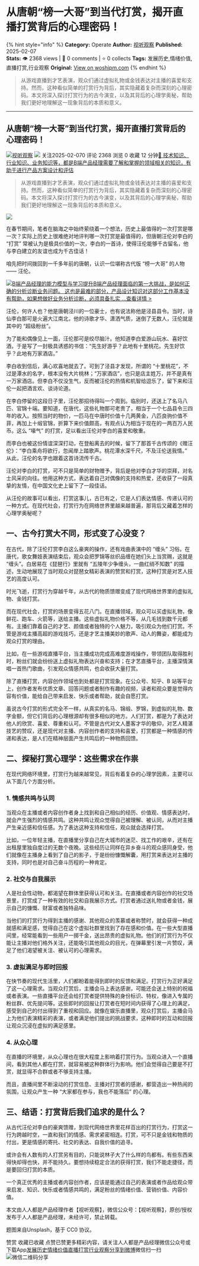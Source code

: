 # 从唐朝“榜一大哥”到当代打赏，揭开直播打赏背后的心理密码！
{% hint style="info" %}
**Category:** Operate
**Author:** [视听观察](https://www.woshipm.com/u/172950)
**Published:** 2025-02-07  
**Stats:** 👁️ 2368 views | 💬 0 comments | ⭐ 0 collects
**Tags:** 发展历史,情绪价值,直播打赏,行业观察
**Original:** [View on woshipm.com](https://www.woshipm.com/operate/6176439.html)
{% endhint %}
> 从游戏直播到才艺表演，观众们通过虚拟礼物或金钱表达对主播的喜爱和支持。然而，这种看似简单的打赏行为背后，其实隐藏着复杂而深刻的心理密码。本文将深入探讨打赏行为的古今演变，以及其背后的心理学奥秘，帮助我们更好地理解这一现象背后的本质和意义。

---

## 从唐朝“榜一大哥”到当代打赏，揭开直播打赏背后的心理密码！

[![](https://static.woshipm.com/woshipm_def_head_2022_1.jpg?imageView2/1/w/72/h/72/q/100)](https://www.woshipm.com/u/172950)[视听观察](https://www.woshipm.com/u/172950) ![](https://static.woshipm.com/tag/1101_1@2x.png) 关注2025-02-070 评论 2368 浏览 0 收藏 12 分钟[🔗 技术知识、行业知识、业务知识等，都是B端产品经理需要了解和掌握的领域相关的知识，有助于进行产品方案设计和评估](https://ke.qidianla.com/courses/bcpm)

> 从游戏直播到才艺表演，观众们通过虚拟礼物或金钱表达对主播的喜爱和支持。然而，这种看似简单的打赏行为背后，其实隐藏着复杂而深刻的心理密码。本文将深入探讨打赏行为的古今演变，以及其背后的心理学奥秘，帮助我们更好地理解这一现象背后的本质和意义。

![](https://image.woshipm.com/2024/09/29/ba45c774-7e31-11ef-b388-00163e142b65.png)

在春节期间，笔者在脑海之中始终萦绕着一个想法，历史上最值得的一次打赏是哪一次？实际上历史上很难绝对地评判哪一次打赏是最值得的，但唐朝汪伦对李白的 “打赏” 常被认为是极具价值的一次，李白的一首诗，使得汪伦能够千古留名，他与李白建立的友谊也成为千古佳话！

咱先把时间拨回到一千多年前的唐朝，认识一位堪称古代版 “榜一大哥” 的人物 —— 汪伦。

[![](https://image.woshipm.com/2023/08/02/1554eea8-30e3-11ee-88e7-00163e0b5ff3.png)B端产品经理的能力模型与学习提升B端产品经理面临的第一大挑战，是如何正确的分析诊断业务问题。 这也是最难的部分，产品设计知识对这部分工作基本没有帮助，如果想做好业务分析诊断，必须具备扎实 ...查看详情 >](https://ke.qidianla.com/courses/bcpm)

汪伦，何许人也？他是唐朝泾川的一位豪士，也有说法称他是泾县县令。当时，诗仙李白那可是火遍大江南北，他的诗歌才华、潇洒气质，迷倒了无数人，汪伦就是其中的 “超级粉丝”。

为了能和偶像见上一面，汪伦那可是绞尽脑汁。他知道李白爱游山玩水、喜好饮酒，于是写了一封极具诱惑的书信：“先生好游乎？此地有十里桃花。先生好饮乎？此地有万家酒店。”

李白收到信后，满心欢喜地就去了。可到了泾县才发现，所谓的 “十里桃花”，不过是潭水的名字，根本没有大片桃林；“万家酒店”，也只是店主姓万，并不是真有一万家酒店。但李白不仅没生气，反而被汪伦的热情和机智给逗乐了，留下来和汪伦一起把酒言欢、谈诗论道。

在李白停留的这段日子里，汪伦那招待得叫一个周到。临别时，还送上了名马八匹、官锦十端。要知道，在唐代，这些礼物那可老贵了，相当于一个七品县令三四年的收入。按照当时的物价，一匹马在中唐时价值十几两黄金，八匹良驹价值不菲，再加上十缎官锦，折算下来价值颇高，有观点认为相当于现在的一两百万人民币。这么 “壕气” 的打赏，足以看出汪伦对李白的喜爱和敬重。

而李白也被这份情谊深深打动，在登船离去的时候，留下了那首千古传颂的《赠汪伦》：“李白乘舟将欲行，忽闻岸上踏歌声。桃花潭水深千尺，不及汪伦送我情。” 从此，汪伦的名字也跟着这首诗流传千古。

汪伦对李白的打赏，可不只是简单的财物赠予，背后是他对李白才华的崇拜，对名士风采的向往。他用这种方式，表达着自己对偶像的支持和热爱，还收获了一段真挚的友情，在中国文化史上留下了一段佳话。

从汪伦的故事可以看出，打赏这事儿，古已有之，它是人们表达情感、传递认可的一种方式。在现代社会，打赏行为在网络世界里越来越普遍，那背后又藏着怎样的心理学奥秘呢？

## 一、古今打赏大不同，形式变了心没变？

在古代，除了汪伦打赏李白这么豪爽的操作，还有戏曲表演中的 “缠头” 习俗。在唐代，歌女舞妓表演结束后，观众会把罗锦等丝织品缠在她们头上当赏赐，这就是 “缠头”。白居易在《琵琶行》里就有 “五陵年少争缠头，一曲红绡不知数” 的描述，生动地展现了当时观众对琵琶女精彩表演的赞赏和打赏，这种打赏是对艺人技艺的高度认可。

时光飞逝，打赏行为穿越千年，从古代的物质馈赠变成了现代网络世界里的虚拟礼物、金钱打赏。

而在现代社会，打赏的场景变得五花八门。在直播领域，观众可以买虚拟礼物，像鲜花、跑车、火箭等，送给主播。这些虚拟礼物价格不等，从几毛钱到数千元都有。主播们靠着自己的才艺、颜值或者独特的个人魅力，吸引观众为他们打赏。不管是游戏主播高超的游戏技巧，还是才艺主播美妙的歌声、动人的舞姿，都能成为观众打赏的理由。

比如，在一些游戏直播平台，当主播成功完成高难度游戏操作，带领团队取得胜利时，粉丝们就会纷纷送上虚拟礼物表达兴奋和支持；在才艺直播平台，主播深情演唱一首热门歌曲，引发观众情感共鸣，也会收获大量打赏。

除了直播打赏，内容创作领域也到处都是打赏现象。在公众号、知乎、B 站等平台上，创作者发布优质文章、回答问题或者制作有趣的视频，读者和观众要是觉得内容有价值，能给自己带来启发、快乐或者帮助，就会自愿打赏。

虽说古今打赏的形式完全不一样，从真实的名马、锦缎、罗锦，到虚拟的礼物、数字金额，但它们背后的心理根源却有很多相似的地方。人们打赏，都是为了表达对他人的欣赏、喜爱、尊重和认可。不管是古代对文人墨客才华的敬仰，对艺人精湛技艺的赞叹，还是现代对主播、内容创作者的支持和喜爱，打赏都是一种情感的传递和表达，是人们在精神层面产生共鸣后的一种物质回馈。

## 二、探秘打赏心理学：这些需求在作祟

在现代网络环境里，打赏行为越来越常见，背后有着复杂的心理学因素，主要可以从下面几个方面分析。

### 1\. 情感共鸣与认同

当观众在主播或者内容创作者身上找到和自己相似的经历、价值观、情感表达时，就会产生强烈的情感共鸣。这种共鸣让观众觉得自己被理解、被认同，从而对主播产生亲近感和信任感。为了表达这种支持和信任，观众就会选择打赏。

比如，一位年轻主播，在直播里分享自己在大城市的迷茫、找工作的艰辛，还有在出租屋里独自度过的无数个夜晚。这些经历让同样在异乡奋斗的观众感同身受，他们就像在主播身上看到了自己的影子，于是纷纷慷慨解囊，用打赏来表达对主播的支持，同时也是对自己奋斗历程的一种肯定。

### 2\. 社交与自我展示

人是社会性动物，都渴望在群体里获得认可和关注。在直播或者内容创作的社交场景里，打赏成了一种有效的社交和自我展示方式。打赏者通过送礼物或者金钱，展示自己的慷慨、财富或者独特品味。

当他们的打赏行为得到主播的感谢、其他观众的羡慕或者称赞时，就会获得一种成就感和满足感，觉得自己在这个虚拟社群里找到了存在感和价值。在一些大型直播间里，经常能看到一些用户一掷千金，送出昂贵的虚拟礼物。他们的打赏行为不仅能让主播对他们格外关注，还能吸引其他观众的目光，在弹幕里引发一片赞叹，满足了他们渴望被关注、被认可的心理需求。

### 3\. 虚拟满足与即时回报

在快节奏的现代生活里，人们都盼着能得到即时的反馈和满足。打赏行为正好满足了这一心理需求。当观众打赏后，主播会马上表达感谢，可能还会送上特别的祝福或者表演。一些直播平台还会给打赏者提供特殊的身份标识、特权，像进入专属的粉丝群、优先提问等。这些即时的回报让打赏者在短时间内获得了心理上的满足，感受到自己的付出得到了重视和回应。就像在娱乐直播里，观众打赏后，主播会马上为他们表演精彩的表演，或者满足他们提出的挑战要求，这种即时的互动和回报让观众沉浸在虚拟的满足感里。

### 4\. 从众心理

在直播的环境里，从众心理也在很大程度上影响着打赏行为。当观众进入一个直播间，看到其他人都在打赏，就容易被这种群体行为影响。他们会觉得自己要是不打赏，就显得不合群或者不够支持主播。

而且，直播间里不断滚动的打赏信息、主播对打赏者的感谢，都营造出一种热闹的氛围，让观众产生一种 “大家都在参与，我也不能落后” 的心理。

## 三、结语：打赏背后我们追求的是什么？

从古代汪伦对李白的豪爽馈赠，到现代网络世界里花样百出的打赏行为，打赏这一行为跨越时空，一直和我们的情感、需求紧密相连。打赏，可不只是金钱和物质的付出，更是情感的寄托、社交的表达、自我价值的追寻。

或许会有人数有的人打赏另有目的，只能说林子大了什么样的鸟都有。有些东西来得快却得也快，并不能持久。要想持续稳定合法的获得打赏，我们不能走捷径，而是要回归打赏的本质。

一个真正优秀的主播或者内容创作者，应该是能通过自己的表演或者作品给观众带来启发、知识、快乐或者情感共鸣的，满足粉丝的情绪价值、营销价值、内容价值。

本文由人人都是产品经理作者【视听观察】，微信公众号：【视听观察】，原创/授权 发布于人人都是产品经理，未经许可，禁止转载。

题图来自Unsplash，基于 CC0 协议。

赞赏 收藏已收藏 点赞已赞更多精彩内容，请关注人人都是产品经理微信公众号或下载App[发展历史](https://www.woshipm.com/tag/%e5%8f%91%e5%b1%95%e5%8e%86%e5%8f%b2)[情绪价值](https://www.woshipm.com/tag/%e6%83%85%e7%bb%aa%e4%bb%b7%e5%80%bc)[直播打赏](https://www.woshipm.com/tag/%e7%9b%b4%e6%92%ad%e6%89%93%e8%b5%8f)[行业观察](https://www.woshipm.com/tag/%e8%a1%8c%e4%b8%9a%e8%a7%82%e5%af%9f)[分享到微博](https://service.weibo.com/share/share.php?appkey=2775287854&title=从唐朝“榜一大哥”到当代打赏，揭开直播打赏背后的心理密码！&url=https://www.woshipm.com/operate/6176439.html&pic=https://image.woshipm.com/2024/09/29/ba45c774-7e31-11ef-b388-00163e142b65.png)微信扫一扫![微信二维码](https://api.pwmqr.com/qrcode/create/?url=https://www.woshipm.com/operate/6176439.html)分享